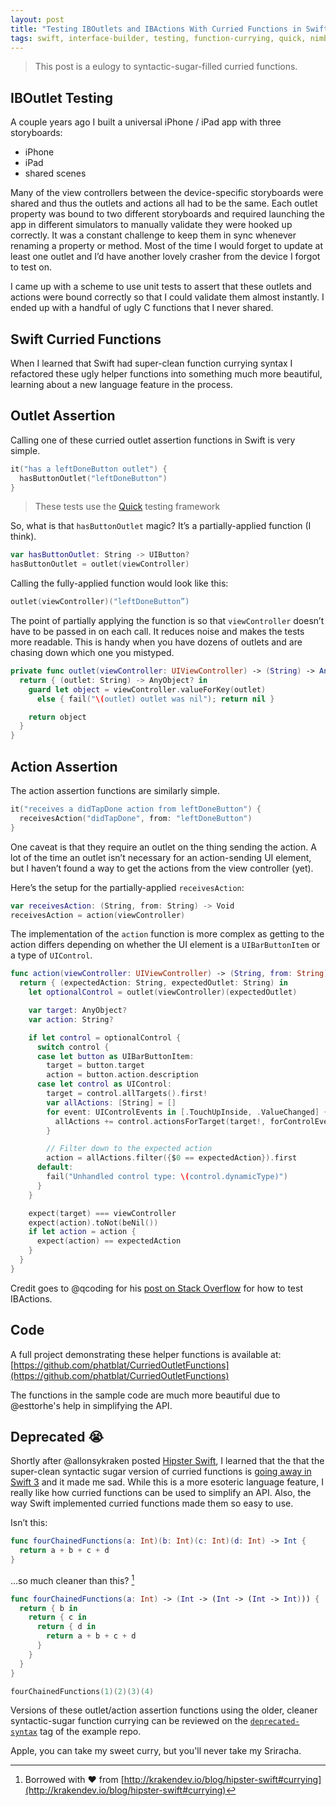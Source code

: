 ```yaml
---
layout: post
title: "Testing IBOutlets and IBActions With Curried Functions in Swift"
tags: swift, interface-builder, testing, function-currying, quick, nimble
---
```


> This post is a eulogy to syntactic-sugar-filled curried functions.

## IBOutlet Testing

A couple years ago I built a universal iPhone / iPad app with three storyboards:

- iPhone
- iPad
- shared scenes

Many of the view controllers between the device-specific storyboards were shared and thus the outlets and actions all had to be the same. Each outlet property was bound to two different storyboards and required launching the app in different simulators to manually validate they were hooked up correctly. It was a constant challenge to keep them in sync whenever renaming a property or method. Most of the time I would forget to update at least one outlet and I’d have another lovely crasher from the device I forgot to test on.

I came up with a scheme to use unit tests to assert that these outlets and actions were bound correctly so that I could validate them almost instantly. I ended up with a handful of ugly C functions that I never shared.

## Swift Curried Functions

When I learned that Swift had super-clean function currying syntax I refactored these ugly helper functions into something much more beautiful, learning about a new language feature in the process.

## Outlet Assertion

Calling one of these curried outlet assertion functions in Swift is very simple.

```swift
it("has a leftDoneButton outlet") {
  hasButtonOutlet("leftDoneButton")
}
```

> These tests  use the [Quick](https://github.com/Quick/Quick) testing framework

So, what is that `hasButtonOutlet` magic? It’s a partially-applied function (I think).

```swift
var hasButtonOutlet: String -> UIButton?
hasButtonOutlet = outlet(viewController)
```

Calling the fully-applied function would look like this:

```swift
outlet(viewController)("leftDoneButton”)
```

The point of partially applying the function is so that `viewController` doesn’t have to be passed in on each call. It reduces noise and makes the tests more readable. This is handy when you have dozens of outlets and are chasing down which one you mistyped.

```swift
private func outlet(viewController: UIViewController) -> (String) -> AnyObject? {
  return { (outlet: String) -> AnyObject? in
    guard let object = viewController.valueForKey(outlet)
      else { fail("\(outlet) outlet was nil"); return nil }

    return object
  }
}
```

## Action Assertion

The action assertion functions are similarly simple.

```swift
it("receives a didTapDone action from leftDoneButton") {
  receivesAction("didTapDone", from: "leftDoneButton")
}
```

One caveat is that they require an outlet on the thing sending the action. A lot of the time an outlet isn’t necessary for an action-sending UI element, but I haven’t found a way to get the actions from the view controller (yet).

Here’s the setup for the partially-applied `receivesAction`:

```swift
var receivesAction: (String, from: String) -> Void
receivesAction = action(viewController)
```

The implementation of the `action` function is more complex as getting to the action differs depending on whether the UI element is a `UIBarButtonItem` or a type of `UIControl`.

```swift
func action(viewController: UIViewController) -> (String, from: String) -> Void {
  return { (expectedAction: String, expectedOutlet: String) in
    let optionalControl = outlet(viewController)(expectedOutlet)

    var target: AnyObject?
    var action: String?

    if let control = optionalControl {
      switch control {
      case let button as UIBarButtonItem:
        target = button.target
        action = button.action.description
      case let control as UIControl:
        target = control.allTargets().first!
        var allActions: [String] = []
        for event: UIControlEvents in [.TouchUpInside, .ValueChanged] {
          allActions += control.actionsForTarget(target!, forControlEvent: event) ?? []
        }

        // Filter down to the expected action
        action = allActions.filter({$0 == expectedAction}).first
      default:
        fail("Unhandled control type: \(control.dynamicType)")
      }
    }

    expect(target) === viewController
    expect(action).toNot(beNil())
    if let action = action {
      expect(action) == expectedAction
    }
  }
}
```

Credit goes to @qcoding for his [post on Stack Overflow](http://stackoverflow.com/questions/18699524/is-it-possible-to-test-ibaction) for how to test IBActions.

## Code

A full project demonstrating these helper functions is available at:
[https://github.com/phatblat/CurriedOutletFunctions](https://github.com/phatblat/CurriedOutletFunctions)

The functions in the sample code are much more beautiful due to @esttorhe's help in simplifying the API.

## Deprecated 😭

Shortly after @allonsykraken posted [Hipster Swift](http://krakendev.io/blog/hipster-swift), I learned that the that the super-clean syntactic sugar version of curried functions is [going away in Swift 3](https://github.com/apple/swift-evolution/blob/master/proposals/0002-remove-currying.md) and it made me sad. While this is a more esoteric language feature, I really like how curried functions can be used to simplify an API. Also, the way Swift implemented curried functions made them so easy to use.

Isn’t this:

```swift
func fourChainedFunctions(a: Int)(b: Int)(c: Int)(d: Int) -> Int {
  return a + b + c + d
}
```

…so much cleaner than this? [^curried-function-example]

```swift
func fourChainedFunctions(a: Int) -> (Int -> (Int -> (Int -> Int))) {
  return { b in
    return { c in
      return { d in
        return a + b + c + d
      }
    }
  }
}

fourChainedFunctions(1)(2)(3)(4)
```

[^curried-function-example]: Borrowed with :heart: from [http://krakendev.io/blog/hipster-swift#currying](http://krakendev.io/blog/hipster-swift#currying)

Versions of these outlet/action assertion functions using the older, cleaner  syntactic-sugar function currying can be reviewed on the [`deprecated-syntax`](https://github.com/phatblat/CurriedOutletFunctions/blob/deprecated-syntax/CurriedOutletFunctionsTests/SpecFunctions.swift#L47) tag of the example repo.

Apple, you can take my sweet curry, but you'll never take my Sriracha.

